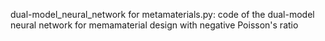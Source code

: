 dual-model_neural_network for metamaterials.py: code of the dual-model neural network for memamaterial design with negative Poisson's ratio
